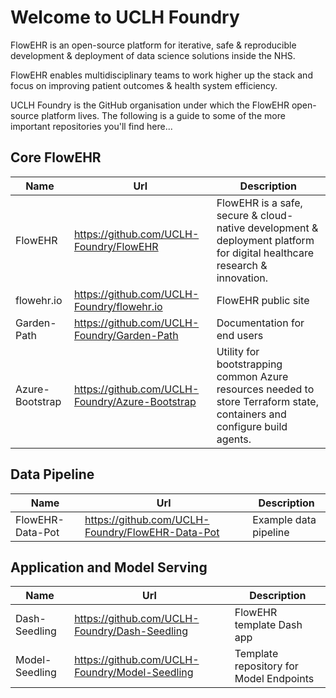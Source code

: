 # Welcome to UCLH Foundry

FlowEHR is an open-source platform for iterative, safe & reproducible development & deployment of data science solutions inside the NHS.

FlowEHR enables multidisciplinary teams to work higher up the stack and focus on improving patient outcomes & health system efficiency.

UCLH Foundry is the GitHub organisation under which the FlowEHR open-source platform lives. The following is a guide to some of the more important repositories you'll find here...

## Core FlowEHR

Name | Url | Description
---|---|---
FlowEHR | <https://github.com/UCLH-Foundry/FlowEHR>|FlowEHR is a safe, secure & cloud-native development & deployment platform for digital healthcare research & innovation.
flowehr.io | <https://github.com/UCLH-Foundry/flowehr.io>|FlowEHR public site
Garden-Path | <https://github.com/UCLH-Foundry/Garden-Path>|Documentation for end users
Azure-Bootstrap | <https://github.com/UCLH-Foundry/Azure-Bootstrap>|Utility for bootstrapping common Azure resources needed to store Terraform state, containers and configure build agents.

## Data Pipeline

Name | Url| Description
---|---|---
FlowEHR-Data-Pot | <https://github.com/UCLH-Foundry/FlowEHR-Data-Pot>|Example data pipeline

## Application and Model Serving

Name | Url| Description
---|---|---
Dash-Seedling | <https://github.com/UCLH-Foundry/Dash-Seedling>|FlowEHR template Dash app
Model-Seedling | <https://github.com/UCLH-Foundry/Model-Seedling>|Template repository for Model Endpoints

